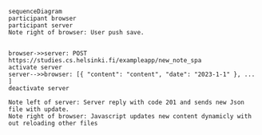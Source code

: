 

    sequenceDiagram
    participant browser
    participant server
    Note right of browser: User push save.


    browser->>server: POST https://studies.cs.helsinki.fi/exampleapp/new_note_spa
    activate server
    server-->>browser: [{ "content": "content", "date": "2023-1-1" }, ... ]
    deactivate server
    
    Note left of server: Server reply with code 201 and sends new Json file with update.
    Note right of browser: Javascript updates new content dynamicly with out reloading other files 

